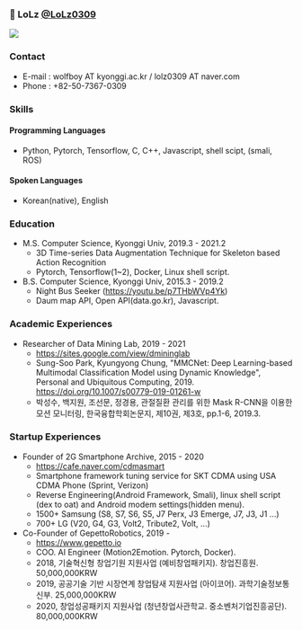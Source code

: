 ### 👋 LoLz [@LoLz0309](https://lolz0309.github.io) 

![](https://komarev.com/ghpvc/?username=LoLz0309&color=grey)

### Contact
- E-mail : wolfboy AT kyonggi.ac.kr / lolz0309 AT naver.com
- Phone : +82-50-7367-0309

### Skills
#### Programming Languages
- Python, Pytorch, Tensorflow, C, C++, Javascript, shell scipt, (smali, ROS)
#### Spoken Languages
- Korean(native), English

### Education
- M.S. Computer Science, Kyonggi Univ, 2019.3 - 2021.2
  - 3D Time-series Data Augmentation Technique for Skeleton based Action Recognition
  - Pytorch, Tensorflow(1~2), Docker, Linux shell script.
- B.S. Computer Science, Kyonggi Univ, 2015.3 - 2019.2
  - Night Bus Seeker (https://youtu.be/p7THbWVp4Yk)
  - Daum map API, Open API(data.go.kr), Javascript.

### Academic Experiences
- Researcher of Data Mining Lab, 2019 - 2021
  - https://sites.google.com/view/dmininglab
  - Sung-Soo Park, Kyungyong Chung, "MMCNet: Deep Learning-based Multimodal Classification Model using Dynamic Knowledge", Personal and Ubiquitous Computing, 2019. https://doi.org/10.1007/s00779-019-01261-w
  -  박성수, 백지원, 조선문, 정경용, 관절질환 관리를 위한 Mask R-CNN을 이용한 모션 모니터링, 한국융합학회논문지, 제10권, 제3호, pp.1-6, 2019.3.

### Startup Experiences
- Founder of 2G Smartphone Archive, 2015 - 2020
  - https://cafe.naver.com/cdmasmart
  - Smartphone framework tuning service for SKT CDMA using USA CDMA Phone (Sprint, Verizon)
  - Reverse Engineering(Android Framework, Smali), linux shell script (dex to oat) and Android modem settings(hidden menu).
  - 1500+ Samsung (S8, S7, S6, S5, J7 Perx, J3 Emerge, J7, J3, J1 ...)
  - 700+ LG (V20, G4, G3, Volt2, Tribute2, Volt, ...)
- Co-Founder of GepettoRobotics, 2019 -
  - https://www.gepetto.io
  - COO. AI Engineer (Motion2Emotion. Pytorch, Docker).
  - 2018, 기술혁신형 창업기원 지원사업 (예비창업패키지). 창업진흥원. 50,000,000KRW
  - 2019, 공공기술 기반 시장연계 창업탐새 지원사업 (아이코어). 과학기술정보통신부. 25,000,000KRW
  - 2020, 창업성공패키지 지원사업 (청년창업사관학교. 중소벤처기업진흥공단). 80,000,000KRW


<!--
  - 지원사업
    - 2018, 기술혁신형 창업기업 지원사업 (창업진흥원) 
    - 2019, 경기 스타트업랩(AI) 입주 (경기도경제과학진흥원) 
    - 2019, 공공기술 기반 시장연계 창업탐색 지원사업 (과학기술정보통신부) 
    - 2020, 공개SW기반 창업지원 (정보통신산업진흥원) 
    - 2020, 창업성공패키지 지원사업 청년창업사관학교 (중소벤처기업진흥공단) 
    - 2020, 디지털 대장간 메이커 액셀러레이팅 프로그램 (서울시) 
  - 수상
    - 2019, 성균관대학교 캠퍼스타운 창업경진대회 (성균관대), 대상
    - 2020, Show me the start-up! 모의투자유치 IR 피칭대회 (성균관대), 장려상

### Publications
#### Journal Articles
- Sung-Soo Park, Kyungyong Chung, "MMCNet: Deep Learning-based Multimodal Classification Model using Dynamic Knowledge", Personal and Ubiquitous Computing, 2019. https://doi.org/10.1007/s00779-019-01261-w

#### Domestic Journal Articles
- 박성수, 백지원, 조선문, 정경용, 관절질환 관리를 위한 Mask R-CNN을 이용한 모션 모니터링, 한국융합학회논문지, 제10권, 제3호, pp.1-6, 2019.3.

#### Refereed Conference Papers
- Ji-Won Baek, Seong-Eun Ryu, ByoungKook Koo, Sung-Soo Park, Kyungyong Chung, Risk Prediction using Correlation from Traffic Modality, The 10th International Conference on Convergence Technology 2020 (ICCT2020), pp.110-111, Jeju, 8-10 July 2020.
- 박성수, 백지원, 조선문, 정경용, "안드로이드 관절제어를 위한 Mask R-CNN 기반의 휴먼 모션 분석 방법", 한국지식정보기술학회 2018년 춘계학술대회, pp. 37-40, 남서울대학교, 2018.10.26.
- 최소영, 박성수, 백지원, 김주창, 정경용, "헬스 플랫폼에서 신경망을 이용한 사용자 활동량 기반 수면 관리", 2018 중소기업융합학회 추계종합학술대회, pp. 187-188, 안양대학교, 2018.10.26.
- Ji-Won Baek, Sung-Soo Park, So-Young Choi, Ji-Soo Kang, Min-Jeong Kim, Joo-Chang Kim, Kyungyong Chung, "Knowledge-mining based Activity Recommendation  for Stress Management", The 9th International Conference on Convergence Technology 2019 (ICCT2019), pp.158-159, Jeju, 4 July 2019.
- Ji-Won Baek, Sung-Soo Park, Joo-Chang Kim, Hyun Yoo, Kyungyong Chung, "Private based Health Block-chain for Knowledge Mining in Lifecare Platform", The 14th Asia Pacific International Conference on Information Science and Technology 2019 (APIC-IST2019). pp. 319-321, Beijing, China, 24 June 2019.
- 김석표, 최은수, 박성수, 김주창, 정경용, 소프트웨어 교육 사용자를 위한 K-means 알고리즘을 이용한 코딩 예제 추천 방법, 한국융합신호처리학회 2019년 하계학술대회, pp.55-58, 계명대학교, 2019.6.29.

#### Honor and Awards
- 동상, 2018 중소기업융합학회 추계종합학술대회 학부생경진대회, 2018.06.01
- 우수논문상, 2019 한국융합신호처리학회 하계학술대회, 2019.06.29
- Best Paper Award, The 10th International Conference on Convergence Technology 2020, Jeju, 9 July 2020.
-->
<!--
**LoLz0309/LoLz0309** is a ✨ _special_ ✨ repository because its `README.md` (this file) appears on your GitHub profile.

Here are some ideas to get you started:

- 🔭 I’m currently working on ...
- 🌱 I’m currently learning ...
- 👯 I’m looking to collaborate on ...
- 🤔 I’m looking for help with ...
- 💬 Ask me about ...
- 📫 How to reach me: ...
- 😄 Pronouns: ...
- ⚡ Fun fact: ...
-->
